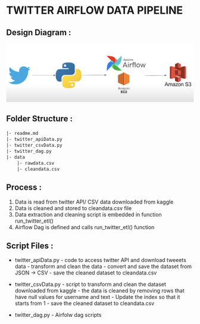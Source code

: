 
# TWITTER AIRFLOW DATA PIPELINE

Design Diagram :
----------------

![plot](./designDiag.png)


Folder Structure :
------------------
    |- readme.md
    |- twitter_apiData.py
    |- twitter_csvData.py
    |- twitter_dag.py
    |- data
        |- rawdata.csv
        |- cleandata.csv


Process :
----------
1. Data is read from twitter API/ CSV data downloaded from kaggle
2. Data is cleaned and stored to cleandata.csv file
3. Data extraction and cleaning script is embedded in function run_twitter_etl()
4. Airflow Dag is defined and calls run_twitter_etl() function


Script Files :
--------------

- twitter_apiData.py 
                 - code to access twitter API and download tweeets data
                 - transform and clean the data 
                 - convert and save the dataset from JSON -> CSV
                 -  save the cleaned dataset to cleandata.csv

- twitter_csvData.py
                 -  script to transform and clean the dataset downloaded from kaggle
                 -  the data is cleaned by removing rows that have null values for username and text
                 -  Update the index so that it starts from 1
                 -  save the cleaned dataset to cleandata.csv
- twitter_dag.py
                 - Airfolw dag scripts

